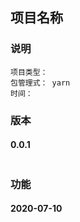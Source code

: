 ## 项目名称

### 说明
```text
项目类型：
包管理式： yarn
时间： 
```


### 版本

#### 0.0.1
```text

```

### 功能

#### 2020-07-10
```text

```
